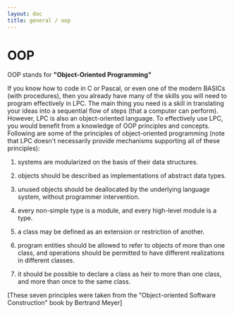 ```yaml
---
layout: doc
title: general / oop
---
```

# OOP

OOP stands for **"Object-Oriented Programming"**

If you know how to code in C or Pascal, or even one of the modern BASICs
(with procedures), then you already have many of the skills you will need
to program effectively in LPC. The main thing you need is a skill in
translating your ideas into a sequential flow of steps (that a computer
can perform). However, LPC is also an object-oriented language.
To effectively use LPC, you would benefit from a knowledge of OOP principles
and concepts. Following are some of the principles of object-oriented
programming (note that LPC doesn't necessarily provide mechanisms
supporting all of these principles):

1. systems are modularized on the basis of their data structures.

2. objects should be described as implementations of abstract data types.

3. unused objects should be deallocated by the underlying language system,
   without programmer intervention.

4. every non-simple type is a module, and every high-level module is a type.

5. a class may be defined as an extension or restriction of another.

6. program entities should be allowed to refer to objects of more than
   one class, and operations should be permitted to have different realizations
   in different classes.

7. it should be possible to declare a class as heir to more than one class,
   and more than once to the same class.

[These seven principles were taken from the "Object-oriented Software
Construction" book by Bertrand Meyer]
